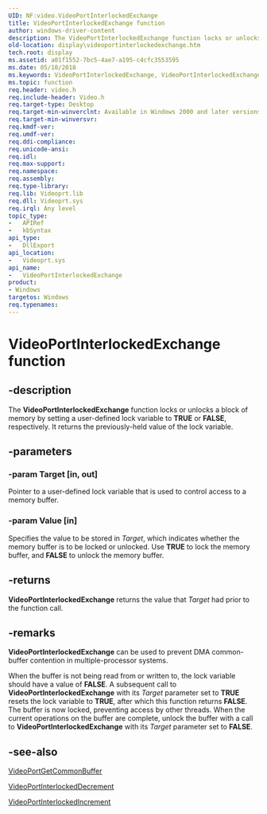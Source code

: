 ```yaml
---
UID: NF:video.VideoPortInterlockedExchange
title: VideoPortInterlockedExchange function
author: windows-driver-content
description: The VideoPortInterlockedExchange function locks or unlocks a block of memory by setting a user-defined lock variable to TRUE or FALSE, respectively. It returns the previously-held value of the lock variable.
old-location: display\videoportinterlockedexchange.htm
tech.root: display
ms.assetid: a01f1552-7bc5-4ae7-a195-c4cfc3553595
ms.date: 05/10/2018
ms.keywords: VideoPortInterlockedExchange, VideoPortInterlockedExchange function [Display Devices], VideoPort_Functions_2b2228a1-aca1-4661-ab6a-8747213bcd26.xml, display.videoportinterlockedexchange, video/VideoPortInterlockedExchange
ms.topic: function
req.header: video.h
req.include-header: Video.h
req.target-type: Desktop
req.target-min-winverclnt: Available in Windows 2000 and later versions of the Windows operating systems.
req.target-min-winversvr: 
req.kmdf-ver: 
req.umdf-ver: 
req.ddi-compliance: 
req.unicode-ansi: 
req.idl: 
req.max-support: 
req.namespace: 
req.assembly: 
req.type-library: 
req.lib: Videoprt.lib
req.dll: Videoprt.sys
req.irql: Any level
topic_type:
-	APIRef
-	kbSyntax
api_type:
-	DllExport
api_location:
-	Videoprt.sys
api_name:
-	VideoPortInterlockedExchange
product:
- Windows
targetos: Windows
req.typenames: 
---
```


# VideoPortInterlockedExchange function


## -description


The <b>VideoPortInterlockedExchange</b> function locks or unlocks a block of memory by setting a user-defined lock variable to <b>TRUE</b> or <b>FALSE</b>, respectively. It returns the previously-held value of the lock variable.


## -parameters




### -param Target [in, out]

Pointer to a user-defined lock variable that is used to control access to a memory buffer. 


### -param Value [in]

Specifies the value to be stored in <i>Target</i>, which indicates whether the memory buffer is to be locked or unlocked. Use <b>TRUE</b> to lock the memory buffer, and <b>FALSE</b> to unlock the memory buffer. 


## -returns



<b>VideoPortInterlockedExchange</b> returns the value that <i>Target</i> had prior to the function call.




## -remarks



<b>VideoPortInterlockedExchange</b> can be used to prevent DMA common-buffer contention in multiple-processor systems.

When the buffer is not being read from or written to, the lock variable should have a value of <b>FALSE</b>. A subsequent call to <b>VideoPortInterlockedExchange</b> with its <i>Target</i> parameter set to <b>TRUE</b> resets the lock variable to <b>TRUE</b>, after which this function returns <b>FALSE</b>. The buffer is now locked, preventing access by other threads. When the current operations on the buffer are complete, unlock the buffer with a call to <b>VideoPortInterlockedExchange</b> with its <i>Target</i> parameter set to <b>FALSE</b>. 




## -see-also




<a href="https://msdn.microsoft.com/library/windows/hardware/ff570308">VideoPortGetCommonBuffer</a>



<a href="https://msdn.microsoft.com/library/windows/hardware/ff570322">VideoPortInterlockedDecrement</a>



<a href="https://msdn.microsoft.com/library/windows/hardware/ff570324">VideoPortInterlockedIncrement</a>
 

 

